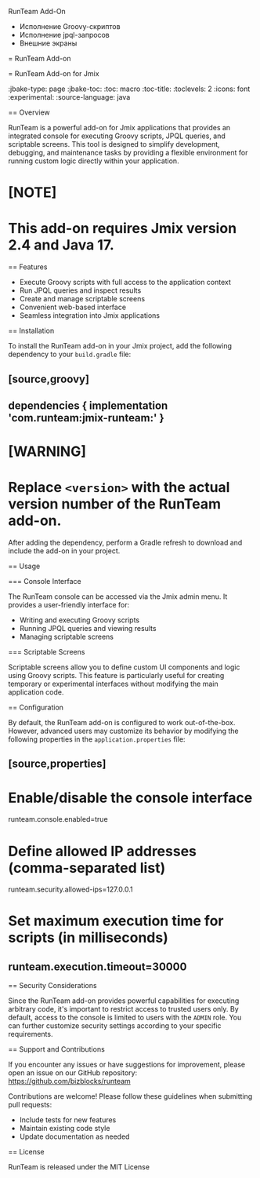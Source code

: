 RunTeam Add-On
- Исполнение Groovy-скриптов
- Исполнение jpql-запросов
- Внешние экраны

= RunTeam Add-on

= RunTeam Add-on for Jmix

:jbake-type: page
:jbake-toc:
:toc: macro
:toc-title:
:toclevels: 2
:icons: font
:experimental:
:source-language: java

== Overview

RunTeam is a powerful add-on for Jmix applications that provides an integrated console for executing Groovy scripts, JPQL queries, and scriptable screens. This tool is designed to simplify development, debugging, and maintenance tasks by providing a flexible environment for running custom logic directly within your application.

[NOTE]
====
This add-on requires Jmix version 2.4 and Java 17.
====

== Features

* Execute Groovy scripts with full access to the application context
* Run JPQL queries and inspect results
* Create and manage scriptable screens
* Convenient web-based interface
* Seamless integration into Jmix applications

== Installation

To install the RunTeam add-on in your Jmix project, add the following dependency to your `build.gradle` file:

[source,groovy]
----
dependencies {
implementation 'com.runteam:jmix-runteam:<version>'
}
----

[WARNING]
====
Replace `<version>` with the actual version number of the RunTeam add-on.
====

After adding the dependency, perform a Gradle refresh to download and include the add-on in your project.

== Usage

=== Console Interface

The RunTeam console can be accessed via the Jmix admin menu. It provides a user-friendly interface for:

* Writing and executing Groovy scripts
* Running JPQL queries and viewing results
* Managing scriptable screens

=== Scriptable Screens

Scriptable screens allow you to define custom UI components and logic using Groovy scripts. This feature is particularly useful for creating temporary or experimental interfaces without modifying the main application code.

== Configuration

By default, the RunTeam add-on is configured to work out-of-the-box. However, advanced users may customize its behavior by modifying the following properties in the `application.properties` file:

[source,properties]
----
# Enable/disable the console interface
runteam.console.enabled=true

# Define allowed IP addresses (comma-separated list)
runteam.security.allowed-ips=127.0.0.1

# Set maximum execution time for scripts (in milliseconds)
runteam.execution.timeout=30000
----

== Security Considerations

Since the RunTeam add-on provides powerful capabilities for executing arbitrary code, it's important to restrict access to trusted users only. By default, access to the console is limited to users with the `ADMIN` role. You can further customize security settings according to your specific requirements.

== Support and Contributions

If you encounter any issues or have suggestions for improvement, please open an issue on our GitHub repository: https://github.com/bizblocks/runteam

Contributions are welcome! Please follow these guidelines when submitting pull requests:

* Include tests for new features
* Maintain existing code style
* Update documentation as needed

== License

RunTeam is released under the MIT License